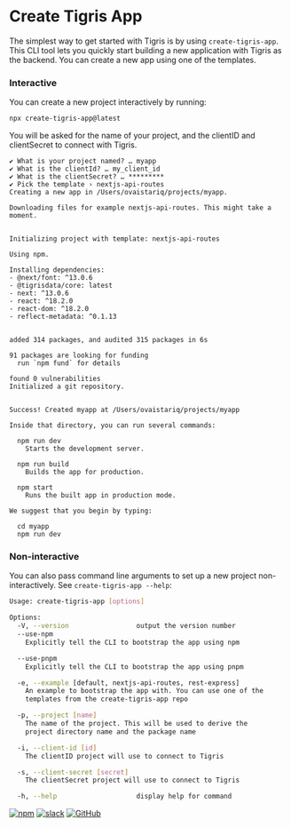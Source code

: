 # Create Tigris App

The simplest way to get started with Tigris is by using `create-tigris-app`.
This CLI tool lets you quickly start building a new application with
Tigris as the backend. You can create a new app using one of the templates.

### Interactive

You can create a new project interactively by running:

```bash
npx create-tigris-app@latest
```

You will be asked for the name of your project, and the clientID and
clientSecret to connect with Tigris.

```shell
✔ What is your project named? … myapp
✔ What is the clientId? … my_client_id
✔ What is the clientSecret? … *********
✔ Pick the template › nextjs-api-routes
Creating a new app in /Users/ovaistariq/projects/myapp.

Downloading files for example nextjs-api-routes. This might take a moment.


Initializing project with template: nextjs-api-routes

Using npm.

Installing dependencies:
- @next/font: ^13.0.6
- @tigrisdata/core: latest
- next: ^13.0.6
- react: ^18.2.0
- react-dom: ^18.2.0
- reflect-metadata: ^0.1.13


added 314 packages, and audited 315 packages in 6s

91 packages are looking for funding
  run `npm fund` for details

found 0 vulnerabilities
Initialized a git repository.


Success! Created myapp at /Users/ovaistariq/projects/myapp

Inside that directory, you can run several commands:

  npm run dev
    Starts the development server.

  npm run build
    Builds the app for production.

  npm start
    Runs the built app in production mode.

We suggest that you begin by typing:

  cd myapp
  npm run dev
```

### Non-interactive

You can also pass command line arguments to set up a new project
non-interactively. See `create-tigris-app --help`:

```bash
Usage: create-tigris-app [options]

Options:
  -V, --version                 output the version number
  --use-npm
    Explicitly tell the CLI to bootstrap the app using npm

  --use-pnpm
    Explicitly tell the CLI to bootstrap the app using pnpm

  -e, --example [default, nextjs-api-routes, rest-express]
    An example to bootstrap the app with. You can use one of the
    templates from the create-tigris-app repo

  -p, --project [name]
    The name of the project. This will be used to derive the
    project directory name and the package name

  -i, --client-id [id]
    The clientID project will use to connect to Tigris

  -s, --client-secret [secret]
    The clientSecret project will use to connect to Tigris

  -h, --help                    display help for command
```

[![npm](https://img.shields.io/npm/v/create-tigris-app)](https://www.npmjs.com/package/create-tigris-app)
[![slack](https://img.shields.io/badge/slack-tigrisdata-34D058.svg?logo=slack)](https://tigrisdata.slack.com)
[![GitHub](https://img.shields.io/github/license/tigrisdata/create-tigris-app)](https://github.com/tigrisdata/create-tigris-app/blob/main/LICENSE)
